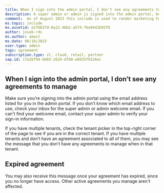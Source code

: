 ```yaml
---
title: When I sign into the admin portal, I don’t see any agreements to manage
description: A super admin or admin is signed into the admin portal, but doesn't see an agreement
comment:  As of August 2023 this include is used to render marketing FAQ content for VS Subscriptions in the following portals - VSCom, Manage, and My portals. It was not used for learn.microsoft.com content at that time.  SMEs are Jose Becerra and Larissa Crawford of Red Door Collaborative and Angela Cao-Hong.
ms.topic: include
ms.assetid: e276637d-8a22-4bb2-a574-7ba9442b92f0
author: joseb-rdc
ms.author: amast
ms.date: 08/18/2023
user.type: admin
tags: agreement
subscription.type: vl, cloud, retail, partner
sap.id: 17a2bf94-0d03-2629-dfd8-e8935f9126ec
---
```


## When I sign into the admin portal, I don’t see any agreements to manage

Make sure you’re signing into the admin portal using the email address listed for you in the admin portal. If you don’t know which email address to use, check your inbox for the super admin or admin welcome email. If you can't find your welcome email, contact your super admin to verify your sign-in information.

If you have multiple tenants, check the tenant picker in the top-right corner of the page to see if you are in the correct tenant. If you have multiple tenants and don’t have an agreement associated to all of them, you may see the message that you don’t have any agreements to manage when in that tenant.  

## Expired agreement

You may also receive this message once your agreement has expired, since you no longer have access. Other active agreements you manage aren't affected.
